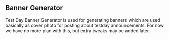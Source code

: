 ## Banner Generator
Test Day Banner Generator is used for generating banners which are used basically as cover photo for posting about testday announcements.
For now we have no more plan with this, but extra tweaks may be added later.
